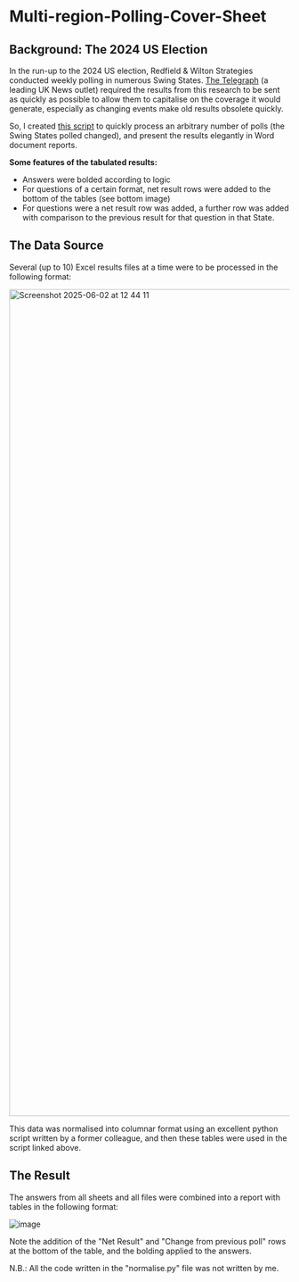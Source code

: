 # Multi-region-Polling-Cover-Sheet

## Background: The 2024 US Election

In the run-up to the 2024 US election, Redfield & Wilton Strategies conducted weekly polling in numerous Swing States. [The Telegraph](https://www.telegraph.co.uk) (a leading UK News outlet) required the results from this research to be sent as quickly as possible to allow them to capitalise on the coverage it would generate, especially as changing events make old results obsolete quickly.

So, I created [this script](https://github.com/Stewart-Robertson/Multi-region-Polling-Cover-Sheet/blob/main/Multi-region%20cover%20sheet.py) to quickly process an arbitrary number of polls (the Swing States polled changed), and present the results elegantly in Word document reports.

**Some features of the tabulated results:**

* Answers were bolded according to logic
* For questions of a certain format, net result rows were added to the bottom of the tables (see bottom image)
* For questions were a net result row was added, a further row was added with comparison to the previous result for that question in that State.

## The Data Source

Several (up to 10) Excel results files at a time were to be processed in the following format:

<img width="1482" alt="Screenshot 2025-06-02 at 12 44 11" src="https://github.com/user-attachments/assets/797d2ede-8481-47a5-8af5-6d764278b5d2" />


This data was normalised into columnar format using an excellent python script written by a former colleague, and then these tables were used in the script linked above.

## The Result

The answers from all sheets and all files were combined into a report with tables in the following format:

![image](https://github.com/user-attachments/assets/07622e70-3522-4f0a-8c1f-f447625d0959)

Note the addition of the "Net Result" and "Change from previous poll" rows at the bottom of the table, and the bolding applied to the answers.

N.B.: All the code written in the "normalise.py" file was not written by me.
